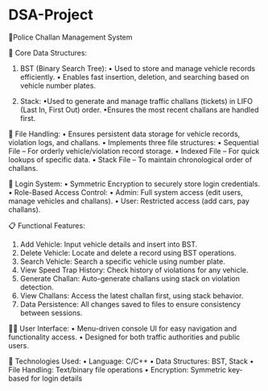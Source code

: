 # DSA-Project
🚦Police Challan Management System

🧠 Core Data Structures:
1. BST (Binary Search Tree):
•	Used to store and manage vehicle records efficiently.
•	Enables fast insertion, deletion, and searching based on vehicle number plates.

3. Stack:
•Used to generate and manage traffic challans (tickets) in LIFO (Last In, First Out) order.
•Ensures the most recent challans are handled first.

💾 File Handling:
•	Ensures persistent data storage for vehicle records, violation logs, and challans.
•	Implements three file structures:
•	Sequential File – For orderly vehicle/violation record storage.
•	Indexed File – For quick lookups of specific data.
•	Stack File – To maintain chronological order of challans.

🔐 Login System:
•	Symmetric Encryption to securely store login credentials.
•	Role-Based Access Control:
•	Admin: Full system access (edit users, manage vehicles and challans).
•	User: Restricted access (add cars, pay challans).

📋 Functional Features:
1.	Add Vehicle: Input vehicle details and insert into BST.
2.	Delete Vehicle: Locate and delete a record using BST operations.
3.	Search Vehicle: Search a specific vehicle using number plate.
4.	View Speed Trap History: Check history of violations for any vehicle.
5.	Generate Challan: Auto-generate challans using stack on violation detection.
6.	View Challans: Access the latest challan first, using stack behavior.
7.	Data Persistence: All changes saved to files to ensure consistency between sessions.

🧑‍💻 User Interface:
•	Menu-driven console UI for easy navigation and functionality access.
•	Designed for both traffic authorities and public users.

📌 Technologies Used:
•	Language: C/C++
•	Data Structures: BST, Stack
•	File Handling: Text/binary file operations
•	Encryption: Symmetric key-based for login details
